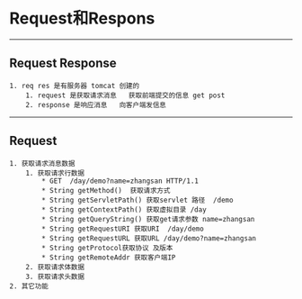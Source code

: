 # Request和Respons

----------

## Request Response
	1. req res 是有服务器 tomcat 创建的 
		1. request 是获取请求消息   获取前端提交的信息 get post
		2. response 是响应消息   向客户端发信息

----------

## Request
	1. 获取请求消息数据
		1. 获取请求行数据
			* GET  /day/demo?name=zhangsan HTTP/1.1
			* String getMethod()  获取请求方式
			* String getServletPath() 获取servlet 路径  /demo
			* String getContextPath() 获取虚拟目录 /day
			* String getQueryString() 获取get请求参数 name=zhangsan
			* String getRequestURI 获取URI  /day/demo
			* String getRequestURL 获取URL /day/demo?name=zhangsan 
			* String getProtocol获取协议 及版本
			* String getRemoteAddr 获取客户端IP
		2. 获取请求体数据
		3. 获取请求头数据
	2. 其它功能